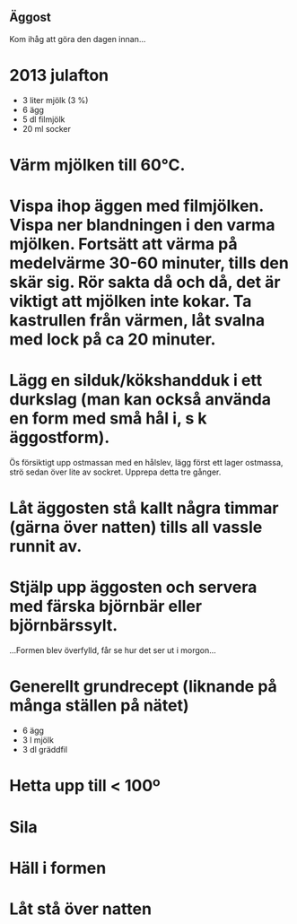 Äggost
------

Kom ihåg att göra den dagen innan...


2013 julafton
=============

* 3 liter mjölk (3 %)
* 6 ägg
* 5 dl filmjölk
* 20 ml socker

# Värm mjölken till 60°C.
# Vispa ihop äggen med filmjölken. Vispa ner blandningen i den varma mjölken. Fortsätt att värma på medelvärme 30-60 minuter, tills den skär sig. Rör sakta då och då, det är viktigt att mjölken inte kokar. Ta kastrullen från värmen, låt svalna med lock på ca 20 minuter.
# Lägg en silduk/kökshandduk i ett durkslag (man kan också använda en form med små hål i, s k äggostform).
Ös försiktigt upp ostmassan med en hålslev, lägg först ett lager ostmassa, strö sedan över lite av sockret. Upprepa detta tre gånger.
# Låt äggosten stå kallt några timmar (gärna över natten) tills all vassle runnit av.
# Stjälp upp äggosten och servera med färska björnbär eller björnbärssylt.

…Formen blev överfylld, får se hur det ser ut i morgon…


Generellt grundrecept (liknande på många ställen på nätet)
==========================================================

* 6 ägg
* 3 l mjölk
* 3 dl gräddfil

# Hetta upp till < 100º
# Sila
# Häll i formen
# Låt stå över natten
